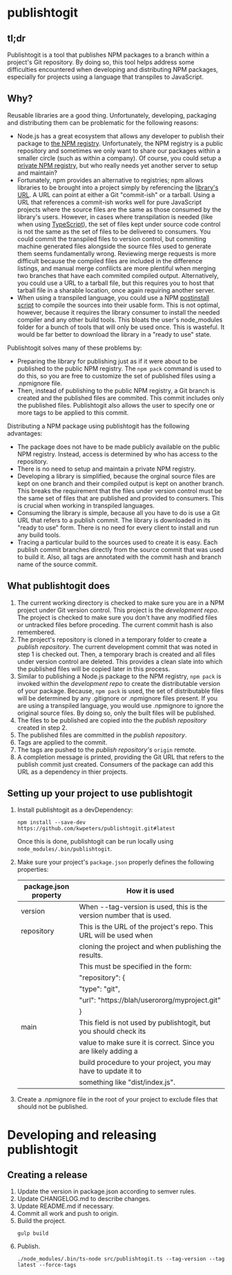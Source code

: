 # publishtogit

## tl;dr

Publishtogit is a tool that publishes NPM packages to a branch within a
project's Git repository.  By doing so, this tool helps address some
difficulties encountered when developing and distributing NPM packages,
especially for projects using a language that transpiles to JavaScript.

## Why?
Reusable libraries are a good thing.  Unfortunately, developing, packaging and
distributing them can be problematic for the following reasons:
- Node.js has a great ecosystem that allows any developer to publish their
  package to [the NPM registry](https://www.npmjs.com/).  Unfortunately, the NPM
  registry is a public repository and sometimes we only want to share our packages
  within a smaller circle (such as within a company).  Of course, you could
  setup a [private NPM registry](http://lmgtfy.com/?q=private+npm+registry),
  but who really needs yet another server to setup and maintain?
- Fortunately, npm provides an alternative to registries; npm allows libraries
  to be brought into a project simply by referencing the [library's
  URL](https://docs.npmjs.com/files/package.json#urls-as-dependencies).  A URL
  can point at either a Git "commit-ish" or a tarball.  Using a URL that
  references a commit-ish works well for pure JavaScript projects where the source
  files are the same as those consumed by the library's users.  However, in cases
  where transpilation is needed (like when using
  [TypeScript](https://www.typescriptlang.org/)), the set of files kept under
  source code control is not the same as the set of files to be delivered to
  consumers.  You could commit the transpiled files to version control, but
  commiting machine generated files alongside the source files used to generate
  them seems fundamentally wrong.  Reviewing merge requests is more difficult
  because the compiled files are included in the difference listings, and manual
  merge confilicts are more plentiful when merging two branches that have each
  commited compiled output.  Alternatively, you could use a URL to a tarball file,
  but this requires you to host that tarball file in a sharable location, once
  again requiring another server.
- When using a transpiled language, you could use a NPM [postinstall
  script](https://docs.npmjs.com/misc/scripts) to compile the sources into their
  usable form.  This is not optimal, however, because it requires the library
  consumer to install the needed compiler and any other build tools.  This
  bloats the user's node_modules folder for a bunch of tools that will only be
  used once.  This is wasteful.  It would be far better to download the library
  in a "ready to use" state.

Publishtogit solves many of these problems by:
- Preparing the library for publishing just as if it were about to be published
  to the public NPM registry.  The `npm pack` command is used to do this, so you
  are free to customize the set of published files using a .npmignore file.
- Then, instead of publishing to the public NPM registry, a Git branch is
  created and the published files are commited.  This commit includes only the
  published files.  Publishtogit also allows the user to specify one or more
  tags to be applied to this commit.

Distributing a NPM package using publishtogit has the following advantages:
- The package does not have to be made publicly available on the public NPM
  registry.  Instead, access is determined by who has access to the repository.
- There is no need to setup and maintain a private NPM registry.
- Developing a library is simplified, because the orginal source files
  are kept on one branch and their compiled output is kept on another branch. 
  This breaks the requirement that the files under version control must be the
  same set of files that are published and provided to consumers.  This is
  crucial when working in transpiled languages.
- Consuming the library is simple, because all you have to do is use a Git URL
  that refers to a publish commit.  The library is downloaded in its "ready to
  use" form.  There is no need for every client to install and run any build
  tools.
- Tracing a particular build to the sources used to create it is easy.  Each
  publish commit branches directly from the source commit that was used to build
  it.  Also, all tags are annotated with the commit hash and branch name of the
  source commit.

## What publishtogit does
1.  The current working directory is checked to make sure you are in a NPM
    project under Git version control.  This project is the _development repo_.  The
    project is checked to make sure you don't have any modified files or untracked
    files before proceding.  The current commit hash is also remembered.
2.  The project's repository is cloned in a temporary folder to create a _publish
    repository_.  The current development commit that was noted in step 1 is checked out.
    Then, a temporary brach is created and all files under version control are deleted.
    This provides a clean slate into which the published files will be copied
    later in this process.
3.  Similar to publishing a Node.js package to the NPM registry, `npm pack` is
    invoked within the _development repo_ to create the distributable version of
    your package.  Because, `npm pack` is used, the set of distributable files
    will be determined by any .gitignore or .npmignore files present.  If you are
    using a transpiled language, you would use .npmignore to ignore the original
    source files.  By doing so, only the built files will be published.
4.  The files to be published are copied into the the _publish repository_
    created in step 2.
5.  The published files are committed in the _publish repository_.
6.  Tags are applied to the commit.
6.  The tags are pushed to the _publish repository's_ `origin` remote.
7.  A completion message is printed, providing the Git URL that refers to the
    publish commit just created.  Consumers of the package can add this URL as a
    dependency in thier projects.

## Setting up your project to use publishtogit
1.  Install publishtogit as a devDependency:
    ```
    npm install --save-dev https://github.com/kwpeters/publishtogit.git#latest
    ```
    Once this is done, publishtogit can be run locally using `node_modules/.bin/publishtogit`.
2.  Make sure your project's `package.json` properly defines the following properties:

    | package.json property | How it is used                                                         |
    |-----------------------|------------------------------------------------------------------------|
    | version               | When --tag-version is used, this is the version number that is used.   |
    | repository            | This is the URL of the project's repo.  This URL will be used when     |
    |                       | cloning the project and when publishing the results.                   |
    |                       | This must be specified in the form:                                    |
    |                       | "repository": {                                                        |
    |                       |     "type": "git",                                                     |
    |                       |     "url": "https://blah/userororg/myproject.git"                      |
    |                       | }                                                                      |
    | main                  | This field is not used by publishtogit, but you should check its       |
    |                       | value to make sure it is correct.  Since you are likely adding a       |
    |                       | build procedure to your project, you may have to update it to          |
    |                       | something like "dist/index.js".                                        |
3.  Create a .npmignore file in the root of your project to exclude files that
    should not be published.

# Developing and releasing publishtogit

## Creating a release

1.  Update the version in package.json according to semver rules.
2.  Update CHANGELOG.md to describe changes.
3.  Update README.md if necessary.
4.  Commit all work and push to origin.
5.  Build the project.
    ```
    gulp build
    ```
6.  Publish.
    ```
    ./node_modules/.bin/ts-node src/publishtogit.ts --tag-version --tag latest --force-tags
    ```
